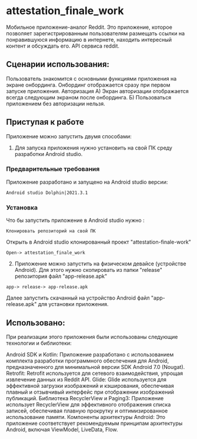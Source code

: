 # attestation_finale_work
Мобильное приложение-аналог Reddit.
Это приложение, которое позволяет зарегистрированным пользователям размещать ссылки на понравившуюся информацию в интернете, находить интересный контент и обсуждать его.
API сервиса reddit.

## Сценарии использования:

Пользователь знакомится с основными функциями приложения на экране онбординга.
Онбординг отображается сразу при первом запуске приложения.
Авторизация
А) Экран авторизации отображается всегда следующим экраном после онбординга.
Б) Пользоваться приложением без авторизации нельзя.

## Приступая к работе

Приложение можно запустить двумя способами: 
1.  Для запуска приложения нужно установить на свой ПК среду разработки Android studio.
    
### Предварительные требования

Приложение разработано и запущено на Android studio версии:  

```
Android studio Dolphin|2021.3.1 
```

### Установка

Что бы запустить приложение в Android studio нужно :

```
Клонировать репозиторий на свой ПК
```

Открыть в Android studio клонированный проект "attestation-finale-work"

```
Open-> attestation_finale_work
```

2. Приложение можно запустить на физическом девайсе (устройстве Android).  Для этого нужно скопировать из папки "release" репозитория файл "app-release.apk"

```
app-> release-> app-release.apk
```

Далее запустить скачанный на устройство Android  файл "app-release.apk" для установки приложения.
  
## Использовано: 

При реализации этого приложения были использованы следующие технологии и библиотеки:

Android SDK и Kotlin: Приложение разработано с использованием комплекта разработки программного обеспечения для Android, предназначенного для минимальной версии SDK Android 7.0 (Nougat).
Retrofit: Retrofit используется для сетевого взаимодействия, упрощая извлечение данных из Reddit API.
Glide: Glide используется для эффективной загрузки изображений и кэширования, обеспечивая плавный и отзывчивый интерфейс при отображении изображений публикаций.
Библиотека RecyclerView и Paging3: Приложение использует RecyclerView для эффективного отображения списка записей, обеспечивая плавную прокрутку и оптимизированное использование памяти.
Компоненты архитектуры Android: Это приложение соответствует рекомендуемым принципам архитектуры Android, включая ViewModel, LiveData, Flow.
